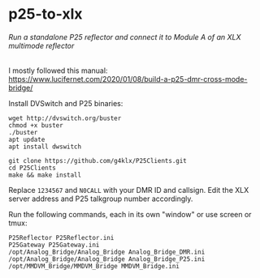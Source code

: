 # p25-to-xlx

###### Run a standalone P25 reflector and connect it to Module A of an XLX multimode reflector

I mostly followed this manual: https://www.lucifernet.com/2020/01/08/build-a-p25-dmr-cross-mode-bridge/

Install DVSwitch and P25 binaries:
```
wget http://dvswitch.org/buster
chmod +x buster
./buster
apt update
apt install dwswitch

git clone https://github.com/g4klx/P25Clients.git
cd P25Clients
make && make install
```
Replace `1234567` and `N0CALL` with your DMR ID and callsign. Edit the XLX server address and P25 talkgroup number accordingly.

Run the following commands, each in its own "window" or use screen or tmux:

```
P25Reflector P25Reflector.ini
P25Gateway P25Gateway.ini
/opt/Analog_Bridge/Analog_Bridge Analog_Bridge_DMR.ini
/opt/Analog_Bridge/Analog_Bridge Analog_Bridge_P25.ini
/opt/MMDVM_Bridge/MMDVM_Bridge MMDVM_Bridge.ini
```

